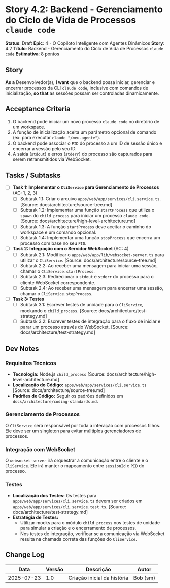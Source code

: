 # Story 4.2: Backend - Gerenciamento do Ciclo de Vida de Processos `claude code`

**Status**: Draft
**Epic**: 4 - O Copiloto Inteligente com Agentes Dinâmicos
**Story**: 4.2
**Título**: Backend - Gerenciamento do Ciclo de Vida de Processos `claude code`
**Estimativa**: 8 pontos

## Story

**As a** Desenvolvedor(a),
**I want** que o backend possa iniciar, gerenciar e encerrar processos da CLI `claude code`, inclusive com comandos de inicialização,
**so that** as sessões possam ser controladas dinamicamente.

## Acceptance Criteria

1. O backend pode iniciar um novo processo `claude code` no diretório de um workspace.
2. A função de inicialização aceita um parâmetro opcional de comando (ex: para executar `claude "/meu-agente"`).
3. O backend pode associar o `PID` do processo a um ID de sessão único e encerrar a sessão pelo seu ID.
4. A saída (`stdout`) e erros (`stderr`) do processo são capturados para serem retransmitidos via WebSocket.

## Tasks / Subtasks

- [ ] **Task 1: Implementar o `CliService` para Gerenciamento de Processos** (AC: 1, 2, 3)
    - [ ] Subtask 1.1: Criar o arquivo `apps/web/app/services/cli.service.ts`. [Source: docs/architecture/source-tree.md]
    - [ ] Subtask 1.2: Implementar uma função `startProcess` que utiliza o `spawn` do `child_process` para iniciar um processo `claude code`. [Source: docs/architecture/high-level-architecture.md]
    - [ ] Subtask 1.3: A função `startProcess` deve aceitar o caminho do workspace e um comando opcional.
    - [ ] Subtask 1.4: Implementar uma função `stopProcess` que encerra um processo com base no seu `PID`.
- [ ] **Task 2: Integração com o Servidor WebSocket** (AC: 4)
    - [ ] Subtask 2.1: Modificar o `apps/web/app/lib/websocket-server.ts` para utilizar o `CliService`. [Source: docs/architecture/source-tree.md]
    - [ ] Subtask 2.2: Ao receber uma mensagem para iniciar uma sessão, chamar o `CliService.startProcess`.
    - [ ] Subtask 2.3: Redirecionar o `stdout` e `stderr` do processo para o cliente WebSocket correspondente.
    - [ ] Subtask 2.4: Ao receber uma mensagem para encerrar uma sessão, chamar o `CliService.stopProcess`.
- [ ] **Task 3: Testes**
    - [ ] Subtask 3.1: Escrever testes de unidade para o `CliService`, mockando o `child_process`. [Source: docs/architecture/test-strategy.md]
    - [ ] Subtask 3.2: Escrever testes de integração para o fluxo de iniciar e parar um processo através do WebSocket. [Source: docs/architecture/test-strategy.md]

## Dev Notes

### Requisitos Técnicos
- **Tecnologia:** Node.js `child_process` [Source: docs/architecture/high-level-architecture.md]
- **Localização do Código:** `apps/web/app/services/cli.service.ts` [Source: docs/architecture/source-tree.md]
- **Padrões de Código:** Seguir os padrões definidos em `docs/architecture/coding-standards.md`.

### Gerenciamento de Processos
O `CliService` será responsável por toda a interação com processos filhos. Ele deve ser um singleton para evitar múltiplos gerenciadores de processos.

### Integração com WebSocket
O `websocket-server` irá orquestrar a comunicação entre o cliente e o `CliService`. Ele irá manter o mapeamento entre `sessionId` e `PID` do processo.

### Testes
- **Localização dos Testes:** Os testes para `apps/web/app/services/cli.service.ts` devem ser criados em `apps/web/app/services/cli.service.test.ts`. [Source: docs/architecture/test-strategy.md]
- **Estratégia de Testes:**
    - Utilizar mocks para o módulo `child_process` nos testes de unidade para simular a criação e o encerramento de processos.
    - Nos testes de integração, verificar se a comunicação via WebSocket resulta na chamada correta das funções do `CliService`.

## Change Log

| Data | Versão | Descrição | Autor |
|---|---|---|---|
| 2025-07-23 | 1.0 | Criação inicial da história | Bob (sm) |
